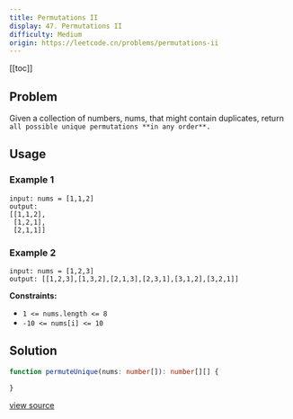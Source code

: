 ```yaml
---
title: Permutations II
display: 47. Permutations II
difficulty: Medium
origin: https://leetcode.cn/problems/permutations-ii
---
```


[[toc]]

## Problem

Given a collection of numbers, nums, that might contain duplicates, return `all possible unique permutations **in any order**.`

## Usage

### Example 1

```
input: nums = [1,1,2]
output:
[[1,1,2],
 [1,2,1],
 [2,1,1]]
```

### Example 2

```
input: nums = [1,2,3]
output: [[1,2,3],[1,3,2],[2,1,3],[2,3,1],[3,1,2],[3,2,1]]
```


**Constraints:**

- <code>1 &lt;= nums.length &lt;= 8</code>
- <code>-10 &lt;= nums[i] &lt;= 10</code>


## Solution

```ts
function permuteUnique(nums: number[]): number[][] {

}
```

[view source](https://leetcode.cn/problems/permutations-ii)
